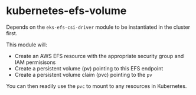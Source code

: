 # kubernetes-efs-volume

Depends on the `eks-efs-csi-driver` module to be instantiated in the cluster first.

This module will:
* Create an AWS EFS resource with the appropriate security group and IAM permisisons
* Create a persistent volume (pv) pointing to this EFS endpoint
* Create a persistent volume claim (pvc) pointing to the `pv`

You can then readily use the `pvc` to mount to any resources in Kubernetes.
